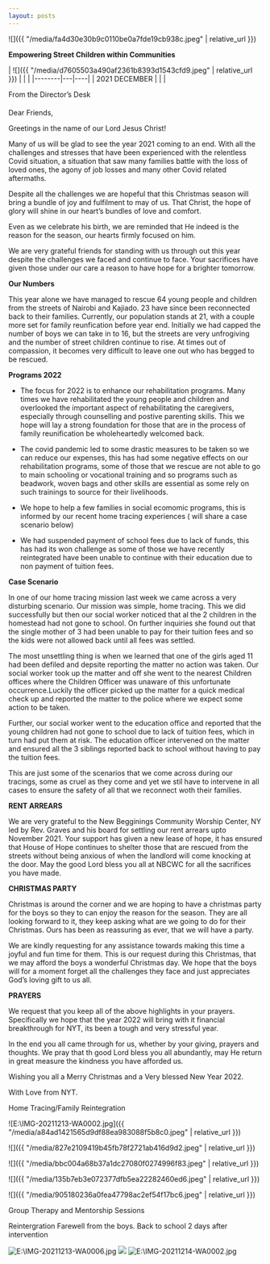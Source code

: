 ```yaml
---
layout: posts
---
```


![]({{ "/media/fa4d30e30b9c0110be0a7fde19cb938c.jpeg" | relative_url }})

**Empowering Street Children within Communities**

| ![]({{ "/media/d7605503a490af2361b8393d1543cfd9.jpeg" | relative_url }})  |   |    |
|--------|---|----|
|  2021 DECEMBER |   |    |

From the Director’s Desk

#### 

Dear Friends,

Greetings in the name of our Lord Jesus Christ!

Many of us will be glad to see the year 2021 coming to an end. With all the
challenges and stresses that have been experienced with the relentless Covid
situation, a situation that saw many families battle with the loss of loved
ones, the agony of job losses and many other Covid related aftermaths.

Despite all the challenges we are hopeful that this Christmas season will bring
a bundle of joy and fulfilment to may of us. That Christ, the hope of glory will
shine in our heart’s bundles of love and comfort.

Even as we celebrate his birth, we are reminded that He indeed is the reason for
the season, our hearts firmly focused on him.

We are very grateful friends for standing with us through out this year despite
the challenges we faced and continue to face. Your sacrifices have given those
under our care a reason to have hope for a brighter tomorrow.

**Our Numbers**

This year alone we have managed to rescue 64 young people and children from the
streets of Nairobi and Kajiado. 23 have since been reconnected back to their
families. Currently, our population stands at 21, with a couple more set for
family reunfication before year end. Initially we had capped the number of boys
we can take in to 16, but the streets are very unfrogiving and the number of
street children continue to rise. At times out of compassion, it becomes very
difficult to leave one out who has begged to be rescued.

**Programs 2022**

-   The focus for 2022 is to enhance our rehabilitation programs. Many times we
    have rehabilitated the young people and children and overlooked the
    important aspect of rehabilitating the caregivers, especially through
    counselling and postive parenting skills. This we hope will lay a strong
    foundation for those that are in the process of family reunification be
    wholeheartedly welcomed back.

-   The covid pandemic led to some drastic measures to be taken so we can reduce
    our expenses, this has had some negative effects on our rehabilitation
    programs, some of those that we rescue are not able to go to main schooling
    or vocational training and so programs such as beadwork, woven bags and
    other skills are essential as some rely on such trainings to source for
    their livelihoods.

-   We hope to help a few families in social ecomomic programs, this is informed
    by our recent home tracing experiences ( will share a case scenario below)

-   We had suspended payment of school fees due to lack of funds, this has had
    its won challenge as some of those we have recently reintegrated have been
    unable to continue with their education due to non payment of tuition fees.

**Case Scenario**

In one of our home tracing mission last week we came across a very disturbing
scenario. Our mission was simple, home tracing. This we did successfully but
then our social worker noticed that al the 2 children in the homestead had not
gone to school. On further inquiries she found out that the single mother of 3
had been unable to pay for their tuition fees and so the kids were not allowed
back until all fees was settled.

The most unsettling thing is when we learned that one of the girls aged 11 had
been defiled and depsite reporting the matter no action was taken. Our social
worker took up the matter and off she went to the nearest Children offices where
the Children Officer was unaware of this unfortunate occurrence.Luckily the
officer picked up the matter for a quick medical check up and reported the
matter to the police where we expect some action to be taken.

Further, our social worker went to the education office and reported that the
young children had not gone to school due to lack of tuition fees, which in turn
had put them at risk. The education officer intervened on the matter and ensured
all the 3 siblings reported back to school without having to pay the tuition
fees.

This are just some of the scenarios that we come across during our tracings,
some as cruel as they come and yet we stil have to intervene in all cases to
ensure the safety of all that we reconnect woth their families.

**RENT ARREARS**

We are very grateful to the New Begginings Community Worship Center, NY led by
Rev. Graves and his board for settling our rent arrears upto November 2021. Your
support has given a new lease of hope, it has ensured that House of Hope
continues to shelter those that are rescued from the streets without being
anxious of when the landlord will come knocking at the door. May the good Lord
bless you all at NBCWC for all the sacrifices you have made.

**CHRISTMAS PARTY**

Christmas is around the corner and we are hoping to have a christmas party for
the boys so they to can enjoy the reason for the season. They are all looking
forward to it, they keep asking what are we going to do for their Christmas.
Ours has been as reassuring as ever, that we will have a party.

We are kindly requesting for any assistance towards making this time a joyful
and fun time for them. This is our request during this Christmas, that we may
afford the boys a wonderful Christmas day. We hope that the boys will for a
moment forget all the challenges they face and just appreciates God’s loving
gift to us all.

**PRAYERS**

We request that you keep all of the above highlights in your prayers.
Specifically we hope that the year 2022 will bring with it financial
breakthrough for NYT, its been a tough and very stressful year.

In the end you all came through for us, whether by your giving, prayers and
thoughts. We pray that th good Lord bless you all abundantly, may He return in
great measure the kindness you have afforded us.

Wishing you all a Merry Christmas and a Very blessed New Year 2022.

With Love from NYT.

Home Tracing/Family Reintegration

![E:\\IMG-20211213-WA0002.jpg]({{ "/media/a84ad1421565d9df88ea983088f5b8c0.jpeg" | relative_url }})



![]({{ "/media/827e2109419b45fb78f2721ab416d9d2.jpeg" | relative_url }})

![]({{ "/media/bbc004a68b37a1dc27080f0274996f83.jpeg" | relative_url }})

![]({{ "/media/135b7eb3e072377dfb5ea22282460ed6.jpeg" | relative_url }})



![]({{ "/media/905180236a0fea47798ac2ef54f17bc6.jpeg" | relative_url }})

Group Therapy and Mentorship
Sessions




Reintergration Farewell from the boys. Back to school 2 days after intervention

![E:\\IMG-20211213-WA0006.jpg](../media/3291b33706f1f169ad8178eb13c005d6.jpeg)
![](../media/d0830d62cc1f49e013a03212d17be8bd.jpeg)
![E:\\IMG-20211214-WA0002.jpg](../media/ca02597d82ed6812f2407b4d0f346d5c.jpeg)
